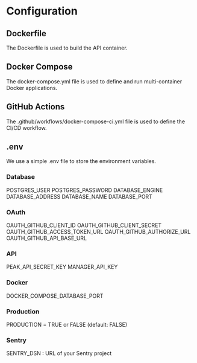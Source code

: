 
# Configuration

## Dockerfile

The Dockerfile is used to build the API container.

## Docker Compose

The docker-compose.yml file is used to define and run multi-container Docker applications.

## GitHub Actions

The .github/workflows/docker-compose-ci.yml file is used to define the CI/CD workflow.

## .env

We use a simple .env file to store the environment variables.

### Database

POSTGRES_USER
POSTGRES_PASSWORD
DATABASE_ENGINE
DATABASE_ADDRESS
DATABASE_NAME
DATABASE_PORT

### OAuth

OAUTH_GITHUB_CLIENT_ID
OAUTH_GITHUB_CLIENT_SECRET
OAUTH_GITHUB_ACCESS_TOKEN_URL
OAUTH_GITHUB_AUTHORIZE_URL
OAUTH_GITHUB_API_BASE_URL

### API

PEAK_API_SECRET_KEY
MANAGER_API_KEY

### Docker

DOCKER_COMPOSE_DATABASE_PORT

### Production

PRODUCTION = TRUE  or FALSE (default: FALSE)

### Sentry

SENTRY_DSN : URL of your Sentry project
